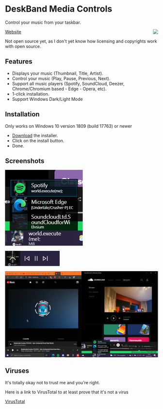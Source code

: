 # DeskBand Media Controls
Control your music from your taskbar.

<img align="right" src="Store/Intro.gif"/>

[Website](https://tom60chat.wixsite.com/katycorp/post/deskband-media-controls-1?lang=en)

Not open source yet, as I don't yet know how licensing and copyrights work with open source.

## Features
- Displays your music (Thumbnail, Title, Artist).
- Control your music (Play, Pause, Previous, Next).
- Support all music players (Spotify, SoundCloud, Deezer, Chrome/Chromium based - Edge - Opera, etc).
- 1-click installation.
- Support Windows Dark/Light Mode

## Installation
Only works on Windows 10 version 1809 (build 17763) or newer

- [Download](https://github.com/Tom60chat/DeskBand-Media-Controls/releases/tag/release) the installer.
- Click on the install button.
- Done.

## Screenshots
![](Store/Player%20selector%20resize.png)

![](Store/Media%20controls%20Resize.png)

![](Store/Player%20selector.png)

## Viruses
It's totally okay not to trust me and you're right.

Here is a link to VirusTotal to at least prove that it's not a virus

[VirusTotal](https://www.virustotal.com/gui/file/901d96d4eaa57f3266bf4bcef36039b9c5c29aa9433c0a5a0b68b2b39f643197/detection)
